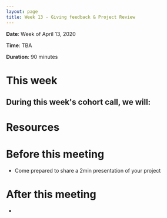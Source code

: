 ```yaml
---
layout: page
title: Week 13 - Giving feedback & Project Review
---
```


**Date**: Week of April 13, 2020

**Time**: TBA

**Duration**: 90 minutes

# This week

During this week's cohort call, we will:
- 

# Resources

# Before this meeting

- Come prepared to share a 2min presentation of your project

# After this meeting

- 